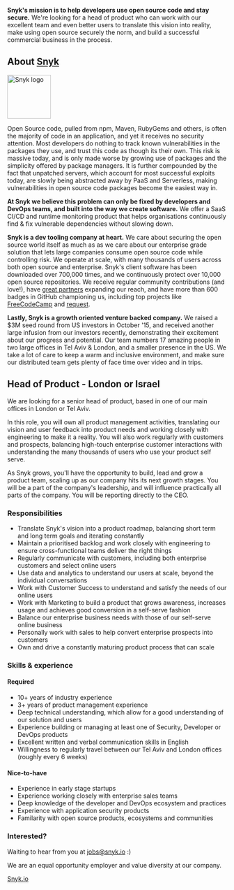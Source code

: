 **Snyk's mission is to help developers use open source code and stay secure.** We're looking for a head of product who can work with our excellent team and even better users to translate this vision into reality, make using open source securely the norm, and build a successful commercial business in the process.  

## About [Snyk](https://snyk.io)

<img src="https://snyk.io/images/snyk-dog.png" width="100" alt="Snyk logo" />

Open Source code, pulled from npm, Maven, RubyGems and others, is often the majority of code in an application, and yet it receives no security attention. Most developers do nothing to track known vulnerabilities in the packages they use, and trust this code as though its their own. This risk is massive today, and is only made worse by growing use of packages and the simplicity offered by package managers. It is further compounded by the fact that unpatched servers, which account for most successful exploits today, are slowly being abstracted away by PaaS and Serverless, making vulnerabilities in open source code packages become the easiest way in. 

**At Snyk we believe this problem can only be fixed by developers and DevOps teams, and built into the way we create software.** 
We offer a SaaS CI/CD and runtime monitoring product that helps organisations continuously find & fix vulnerable dependencies without slowing down.

**Snyk is a dev tooling company at heart.**
We care about securing the open source world itself as much as as we care about our enterprise grade solution that lets large companies consume open source code while controlling risk. We operate at scale, with many thousands of users across both open source and enterprise. Snyk's client software has been downloaded over 700,000 times, and we continuously protect over 10,000 open source repositories. We receive regular community contributions (and love!), have [great partners](https://snyk.io/partners) expanding our reach, and have more than 600 badges in GitHub championing us, including top projects like [FreeCodeCamp](https://github.com/FreeCodeCamp/FreeCodeCamp/) and [request](https://github.com/request/request/). 

**Lastly, Snyk is a growth oriented venture backed company.** We raised a $3M seed round from US investors in October '15, and received another large infusion from our investors recently, demonstrating their excitement about our progress and potential. 
Our team numbers 17 amazing people in two large offices in Tel Aviv & London, and a smaller presence in the US. We take a lot of care to keep a warm and inclusive environment, and make sure our distributed team gets plenty of face time over video and in trips.

## Head of Product - London or Israel

We are looking for a senior head of product, based in one of our main offices in London or Tel Aviv. 

In this role, you will own all product management activities, translating our vision and user feedback into product needs and working closely with engineering to make it a reality. You will also work regularly with customers and prospects, balancing high-touch enterprise customer interactions with understanding the many thousands of users who use your product self serve.

As Snyk grows, you'll have the opportunity to build, lead and grow a product team, scaling up as our company hits its next growth stages. You will be a part of the company's leadership, and will influence practically all parts of the company. You will be reporting directly to the CEO.


### Responsibilities
- Translate Snyk's vision into a product roadmap, balancing short term and long term goals and iterating constantly 
- Maintain a prioritised backlog and work closely with engineering to ensure cross-functional teams deliver the right things
- Regularly communicate with customers, including both enterprise customers and select online users
- Use data and analytics to understand our users at scale, beyond the individual conversations
- Work with Customer Success to understand and satisfy the needs of our online users
- Work with Marketing to build a product that grows awareness, increases usage and achieves good conversion in a self-serve fashion
- Balance our enterprise business needs with those of our self-serve online business
- Personally work with sales to help convert enterprise prospects into customers
- Own and drive a constantly maturing product process that can scale

### Skills & experience

#### Required
- 10+ years of industry experience 
- 3+ years of product management experience
- Deep technical understanding, which allow for a good understanding of our solution and users
- Experience building or managing at least one of Security, Developer or DevOps products
- Excellent written and verbal communication skills in English
- Willingness to regularly travel between our Tel Aviv and London offices (roughly every 6 weeks)

#### Nice-to-have
- Experience in early stage startups
- Experience working closely with enterprise sales teams
- Deep knowledge of the developer and DevOps ecosystem and practices
- Experience with application security products
- Familarity with open source products, ecosystems and communities

### Interested?

Waiting to hear from you at jobs@snyk.io :)

We are an equal opportunity employer and value diversity at our company.

[Snyk.io](https://snyk.io)
